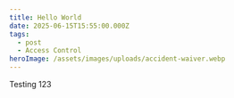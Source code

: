 ```yaml
---
title: Hello World
date: 2025-06-15T15:55:00.000Z
tags:
  - post
  - Access Control
heroImage: /assets/images/uploads/accident-waiver.webp
---
```

Testing 123
